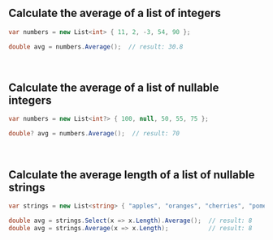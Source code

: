Calculate the average of a list of integers
------

```C#
var numbers = new List<int> { 11, 2, -3, 54, 90 };

double avg = numbers.Average();  // result: 30.8
```
<br />


Calculate the average of a list of nullable integers
------

```C#
var numbers = new List<int?> { 100, null, 50, 55, 75 };

double? avg = numbers.Average();  // result: 70
```
<br />


Calculate the average length of a list of nullable strings
------

```C#
var strings = new List<string> { "apples", "oranges", "cherries", "pomegranate" };

double avg = strings.Select(x => x.Length).Average();  // result: 8
double avg = strings.Average(x => x.Length);           // result: 8
```
